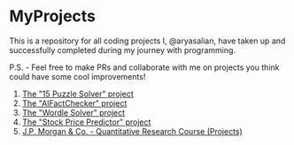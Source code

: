 # MyProjects

This is a repository for all coding projects I, @aryasalian, have taken up and successfully completed during my journey with programming.

P.S. - Feel free to make PRs and collaborate with me on projects you think could have some cool improvements!

1. [The "15 Puzzle Solver" project](https://github.com/aryasalian/MyProjects/blob/master/15Puzzle-git/README.md)
2. [The "AIFactChecker" project](https://github.com/aryasalian/MyProjects/blob/master/AIFactChecker-git/README.md)
3. [The "Wordle Solver" project](https://github.com/aryasalian/MyProjects/blob/master/WordleSolver-git/README.md)
4. [The "Stock Price Predictor" project](https://github.com/aryasalian/MyProjects/blob/master/StockPricePredictor-git/README.md)
5. [J.P. Morgan & Co. - Quantitative Research Course (Projects)](https://github.com/aryasalian/MyProjects/blob/master/JPM%20Quantitative%20Research%20Course%20Projects/README.md)
